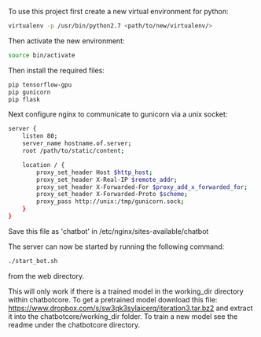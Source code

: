 To use this project first create a new virtual environment for python:
```bash
virtualenv -p /usr/bin/python2.7 <path/to/new/virtualenv/>
```
Then activate the new environment:
```bash
source bin/activate
```
Then install the required files:
```bash
pip tensorflow-gpu
pip gunicorn
pip flask
```
Next configure nginx to communicate to gunicorn via a unix socket:

```bash
server {
    listen 80;
    server_name hostname.of.server;
    root /path/to/static/content;

    location / {
        proxy_set_header Host $http_host;
        proxy_set_header X-Real-IP $remote_addr;
        proxy_set_header X-Forwarded-For $proxy_add_x_forwarded_for;
        proxy_set_header X-Forwarded-Proto $scheme;
        proxy_pass http://unix:/tmp/gunicorn.sock;
    }
}
```
Save this file as 'chatbot' in /etc/nginx/sites-available/chatbot

The server can now be started by running the following command:
```bash
./start_bot.sh
```
from the web directory.

This will only work if there is a trained model in the working_dir directory within chatbotcore. To get a pretrained model download this file: https://www.dropbox.com/s/sw3qk3sylaicerq/iteration3.tar.bz2 and extract it into the chatbotcore/working_dir folder. To train a new model see the readme under the chatbotcore directory.

